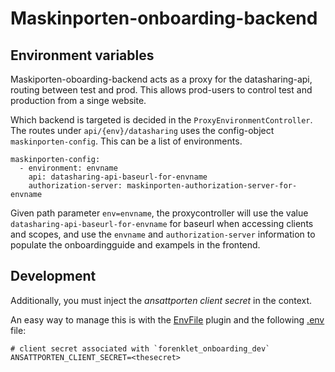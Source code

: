 # Maskinporten-onboarding-backend

## Environment variables

Maskiporten-oboarding-backend acts as a proxy for the datasharing-api, routing between test and prod. This allows prod-users to control test and production from a singe website.

Which backend is targeted is decided in the `ProxyEnvironmentController`. The routes under `api/{env}/datasharing` uses the config-object `maskinporten-config`. This can be a list of environments. 

```
maskinporten-config:
  - environment: envname
    api: datasharing-api-baseurl-for-envname
    authorization-server: maskinporten-authorization-server-for-envname
```

Given path parameter `env=envname`, the proxycontroller will use the value `datasharing-api-baseurl-for-envname` for baseurl when accessing clients and scopes, and use the `envname` and `authorization-server` information to populate the onboardingguide and exampels in the frontend.



## Development
Additionally, you must inject the _ansattporten client secret_ in the context.

An easy way to manage this is with the [EnvFile](https://plugins.jetbrains.com/plugin/7861-envfile) plugin and the following [.env](.env) file:
```
# client secret associated with `forenklet_onboarding_dev`
ANSATTPORTEN_CLIENT_SECRET=<thesecret>
```

